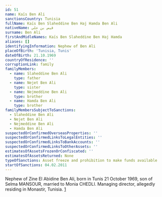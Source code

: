 ```yaml
---
id: 51
name: Kaïs Ben Ali
sanctionsCountry: Tunisia
fullName: Kaïs Ben Slaheddine Ben Haj Hamda Ben Ali
nativeName: قيس بن علي
surname: Ben Ali
firstAndMidleNames: Kaïs Ben Slaheddine Ben Haj Hamda
aliases: []
identifyingInformation: Nephew of Ben Ali
placeOfBirth: 'Tunisia, Tunis'
dateOfBirth: 21.10.1969
countryOfResidence: ''
corruptionLink: family
familyMembers:
  - name: Slaheddine Ben Ali
    type: father
  - name: Nejet Ben Ali
    type: sister
  - name: Nejmeddine Ben Ali
    type: brother
  - name: Hamda Ben Ali
    type: brother
familyMembersSubjectToSanctions:
  - Slaheddine Ben Ali
  - Nejet Ben Ali
  - Nejmeddine Ben Ali
  - Hamda Ben Ali
suspectedOrConfirmedOverseasProperties: ''
suspectedOrConfirmedLinksToLegalEntities: ''
suspectedOrConfirmedLinksToBankAccounts: ''
suspectedOrConfirmedLinksToOtherAssets: ''
estimatesOfAssetsFrozenOrConfiscated: ''
estimatesOfAssetsReturned: None
typeOfSanctions: Asset freeze and prohibition to make funds available
startOfSanctions: 04.02.2011
---
```

Nephew of Zine El Abidine Ben Ali, born in Tunis 21 October 1969, son of Selma 
MANSOUR, married to Monia CHEDLI. Managing director, allegedly residing in 
Monastir, Tunisia. 
[1](https://eur-lex.europa.eu/legal-content/EN/TXT/?uri=CELEX:02011D0072-20170128)
